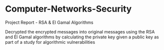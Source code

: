 # Computer-Networks-Security
Project Report - RSA &amp; El Gamal Algorithms

Decrypted the encrypted messages into original messages using the RSA and El Gamal algorithms by calculating the private key given a public key as part of a study for algorithmic vulnerabilities
